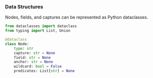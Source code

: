### Data Structures

Nodes, fields, and captures can be represented as Python dataclasses.

```python
from dataclasses import dataclass
from typing import List, Union

@dataclass
class Node:
    type: str
    capture: str = None
    field: str = None
    anchor: str = None
    wildcard: bool = False
    predicates: List[str] = None
```


